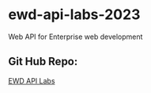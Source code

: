 # ewd-api-labs-2023
Web API for Enterprise web development

## Git Hub Repo:
[EWD API Labs](https://github.com/setu-aaron/ewd-api-labs-2023)
